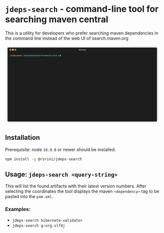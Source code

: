 # `jdeps-search` - command-line tool for searching maven central

This is a utility for developers who prefer searching maven dependencies in the command line instead of the web UI of
search.maven.org

![Searching demo](output.gif "Searching demo")

## Installation

Prerequisite: node `10.9.0` or newer should be installed.

<!-- Installation:
 - download the latest release from the [releases page](https://github.com/rsrini7/jdeps-search/releases)
 - extract the zip
 - optional: set up the following alias: `alias jdeps-search="node <ZIP-EXTRACTION-DIR>/index.js"`
  -->

```bash
npm install -g @rsrini/jdeps-search
```

## Usage: `jdeps-search <query-string>`

This will list the found artifacts with their latest version numbers. After selecting the coordinates the tool displays
the maven `<dependency>` tag to be pasted into the `pom.xml`.

### Examples:

- `jdeps-search hibernate-validator`
- `jdeps-search g:org.slf4j`
